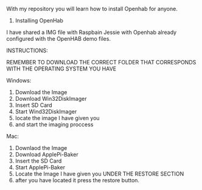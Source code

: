 With my repository you will learn how to install Openhab for anyone.

1. Installing OpenHab

I have shared a IMG file with Raspbain Jessie with Openhab already configured with the OpenHAB demo files.

INSTRUCTIONS:

REMEMBER TO DOWNLOAD THE CORRECT FOLDER THAT CORRESPONDS WITH THE OPERATING SYSTEM YOU HAVE

Windows:
1. Download the Image
2. Download Win32DiskImager
3. Insert SD Card
4. Start Wind32DiskImager
5. locate the image I have given you
6. and start the imaging proccess

Mac:
1. Downlaod the Image
2. Download ApplePi-Baker
3. Insert the SD Card
4. Start ApplePi-Baker
5. Locate the Image I have given you UNDER THE RESTORE SECTION
6. after you have located it press the restore button.
